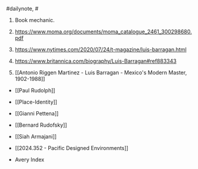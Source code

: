 #dailynote, #

1. Book mechanic.
2. https://www.moma.org/documents/moma_catalogue_2461_300298680.pdf
3. https://www.nytimes.com/2020/07/24/t-magazine/luis-barragan.html
4. https://www.britannica.com/biography/Luis-Barragan#ref883343

1. [[Antonio Riggen Martinez - Luis Barragan - Mexico's Modern Master, 1902-1988]]

- [[Paul Rudolph]]
- [[Place-Identity]]

- [[Gianni Pettena]]
- [[Bernard Rudofsky]]
- [[Siah Armajani]]

- [[2024.352 - Pacific Designed Environments]]
- Avery Index 